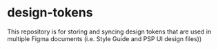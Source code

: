 # design-tokens
This repository is for storing and syncing design tokens that are used in multiple Figma documents (i.e. Style Guide and PSP UI design files))
